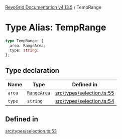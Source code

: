 [RevoGrid Documentation v4.13.5](README.md) / TempRange

# Type Alias: TempRange

```ts
type TempRange: {
  area: RangeArea;
  type: string;
};
```

## Type declaration

| Name | Type | Defined in |
| ------ | ------ | ------ |
| `area` | [`RangeArea`](TypeAlias.RangeArea.md) | [src/types/selection.ts:55](https://github.com/revolist/revogrid/blob/f32590b4b251a55e7610f26e48cd67947bdd6441/src/types/selection.ts#L55) |
| `type` | `string` | [src/types/selection.ts:54](https://github.com/revolist/revogrid/blob/f32590b4b251a55e7610f26e48cd67947bdd6441/src/types/selection.ts#L54) |

## Defined in

[src/types/selection.ts:53](https://github.com/revolist/revogrid/blob/f32590b4b251a55e7610f26e48cd67947bdd6441/src/types/selection.ts#L53)
